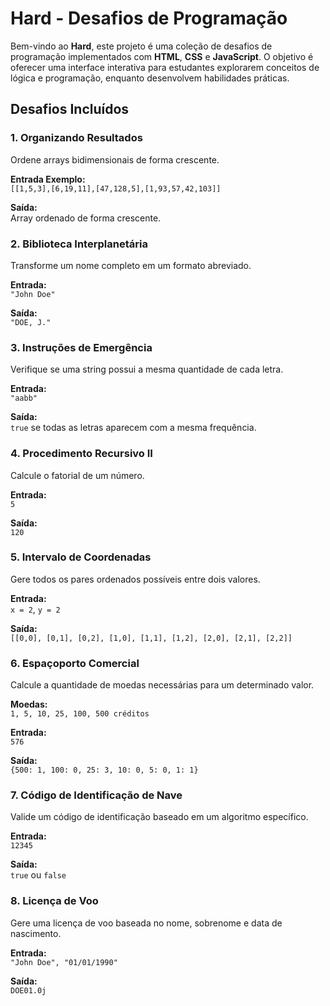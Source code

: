 # Hard - Desafios de Programação

Bem-vindo ao **Hard**, este projeto é uma coleção de desafios de programação implementados com **HTML**, **CSS** e **JavaScript**. O objetivo é oferecer uma interface interativa para estudantes explorarem conceitos de lógica e programação, enquanto desenvolvem habilidades práticas.

## Desafios Incluídos

### 1. Organizando Resultados
Ordene arrays bidimensionais de forma crescente.

**Entrada Exemplo:**  
`[[1,5,3],[6,19,11],[47,128,5],[1,93,57,42,103]]`

**Saída:**  
Array ordenado de forma crescente.

### 2. Biblioteca Interplanetária
Transforme um nome completo em um formato abreviado.

**Entrada:**  
`"John Doe"`

**Saída:**  
`"DOE, J."`

### 3. Instruções de Emergência
Verifique se uma string possui a mesma quantidade de cada letra.

**Entrada:**  
`"aabb"`

**Saída:**  
`true` se todas as letras aparecem com a mesma frequência.

### 4. Procedimento Recursivo II
Calcule o fatorial de um número.

**Entrada:**  
`5`

**Saída:**  
`120`

### 5. Intervalo de Coordenadas
Gere todos os pares ordenados possíveis entre dois valores.

**Entrada:**  
`x = 2`, `y = 2`

**Saída:**  
`[[0,0], [0,1], [0,2], [1,0], [1,1], [1,2], [2,0], [2,1], [2,2]]`

### 6. Espaçoporto Comercial
Calcule a quantidade de moedas necessárias para um determinado valor.

**Moedas:**  
`1, 5, 10, 25, 100, 500 créditos`

**Entrada:**  
`576`

**Saída:**  
`{500: 1, 100: 0, 25: 3, 10: 0, 5: 0, 1: 1}`

### 7. Código de Identificação de Nave
Valide um código de identificação baseado em um algoritmo específico.

**Entrada:**  
`12345`

**Saída:**  
`true` ou `false`

### 8. Licença de Voo
Gere uma licença de voo baseada no nome, sobrenome e data de nascimento.

**Entrada:**  
`"John Doe", "01/01/1990"`

**Saída:**  
`DOE01.0j`
